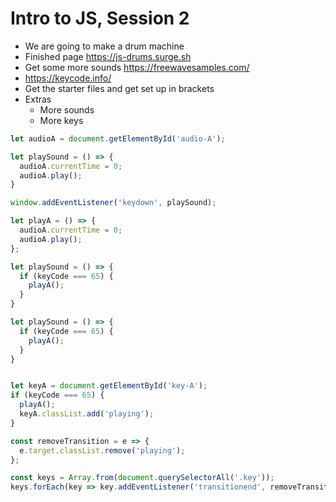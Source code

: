 # Intro to JS, Session 2

* We are going to make a drum machine
* Finished page https://js-drums.surge.sh
* Get some more sounds https://freewavesamples.com/
* https://keycode.info/
* Get the starter files and get set up in brackets
* Extras
  * More sounds
  * More keys



```js
let audioA = document.getElementById('audio-A');

let playSound = () => {
  audioA.currentTime = 0;
  audioA.play();
}

window.addEventListener('keydown', playSound);
```

```js
let playA = () => {
  audioA.currentTime = 0;
  audioA.play();
};

let playSound = () => {
  if (keyCode === 65) {
    playA();
  }
}
```

```js
let playSound = () => {
  if (keyCode === 65) {
    playA();
  }
}
```

```js

let keyA = document.getElementById('key-A');
if (keyCode === 65) {
  playA();
  keyA.classList.add('playing');
}

const removeTransition = e => {
  e.target.classList.remove('playing');
};

const keys = Array.from(document.querySelectorAll('.key'));
keys.forEach(key => key.addEventListener('transitionend', removeTransition));
```